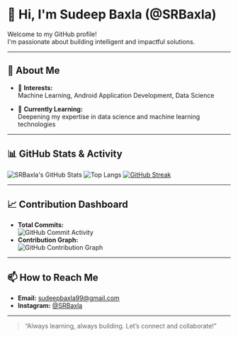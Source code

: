 # 👋 Hi, I'm Sudeep Baxla (@SRBaxla)

Welcome to my GitHub profile!  
I'm passionate about building intelligent and impactful solutions.

---

## 🚀 About Me

- 👀 **Interests:**  
  Machine Learning, Android Application Development, Data Science

- 🌱 **Currently Learning:**  
  Deepening my expertise in data science and machine learning technologies

---

## 📊 GitHub Stats & Activity

![SRBaxla's GitHub Stats](https://github-readme-stats.vercel.app/api?username=SRBaxla&show_icons=true&theme=github_dark)
![Top Langs](https://github-readme-stats.vercel.app/api/top-langs/?username=SRBaxla&layout=compact&theme=github_dark)
[![GitHub Streak](https://streak-stats.demolab.com?user=SRBaxla&theme=github-dark)](https://git.io/streak-stats)

---

## 📈 Contribution Dashboard

- **Total Commits:**  
  ![GitHub Commit Activity](https://github-profile-summary-cards.vercel.app/api/cards/productive-time?username=SRBaxla&theme=github_dark)
- **Contribution Graph:**  
  ![GitHub Contribution Graph](https://github-readme-activity-graph.vercel.app/graph?username=SRBaxla&theme=github-dark)

---


## 📫 How to Reach Me

- **Email:** [sudeepbaxla99@gmail.com](mailto:sudeepbaxla99@gmail.com)
- **Instagram:** [@SRBaxla](https://www.instagram.com/sudeeprichardbaxla/)

---

> “Always learning, always building. Let’s connect and collaborate!”

<!---
SRBaxla/SRBaxla is a ✨ special ✨ repository because its `README.md` (this file) appears on your GitHub profile.
You can click the Preview link to take a look at your changes.
--->
